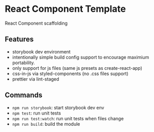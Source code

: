 # React Component Template

React Component scaffolding

## Features

* storybook dev environment
* intentionally simple build config support to encourage maximium portability.
* only support for js files (same js presets as create-react-app)
* css-in-js via styled-components (no .css files support)
* prettier via lint-staged


## Commands

* `npm run storybook`: start storybook dev env
* `npm test`: run unit tests
* `npm run test:watch`: run unit tests when files change
* `npm run build`: build the module
